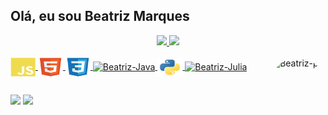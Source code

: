 ## Olá, eu sou Beatriz Marques
<div align="center">
  <a href="https://github.com/marquesrb">
  <img height="180em" src="https://github-readme-stats.vercel.app/api?username=marquesrb&show_icons=true&theme=flag-india&include_all_commits=true&count_private=true"/>
  <img height="180em" src="https://github-readme-stats.vercel.app/api/top-langs/?username=marquesrb&layout=compact&langs_count=7&theme=flag-india"/>
</div>
  
<div style="display: inline_block"><br>
  <img align="center" alt="Beatriz-Js" height="30" width="40" src="https://raw.githubusercontent.com/devicons/devicon/master/icons/javascript/javascript-plain.svg">
  <img align="center" alt="Beatriz-HTML" height="30" width="40" src="https://raw.githubusercontent.com/devicons/devicon/master/icons/html5/html5-original.svg">
  <img align="center" alt="Beatriz-CSS" height="30" width="40" src="https://raw.githubusercontent.com/devicons/devicon/master/icons/css3/css3-original.svg">
    <img align="center" alt="Beatriz-Java" height="30" width="40" src="https://cdn.jsdelivr.net/gh/devicons/devicon/icons/java/java-original.svg">
  <img align="center" alt="Beatriz-Python" height="30" width="40" src="https://raw.githubusercontent.com/devicons/devicon/master/icons/python/python-original.svg">
   <img align="center" alt="Beatriz-Julia" height="30" width="40" src="https://cdn.jsdelivr.net/gh/devicons/devicon/icons/julia/julia-original.svg">
   <img align="right" alt="Beatriz-pic" height="150" style="border-radius:50px;" src="https://i.picasion.com/pic91/ada40390ea8473d56ea9bbad67d0118b.gif">
</div>
</div>

  ##
  
  <div> 
  <a href="" target="_blank"><img width="40" heigth="30" src="https://img.shields.io/badge/-LinkedIn-%230077B5?style=for-the-badge&logo=linkedin&logoColor=white" target="_blank"></a> 
  <a src="https://www.topcoder.com/members/belucchese"><img src="https://d29fhpw069ctt2.cloudfront.net/icon/image/38757/preview.svg"></a>
    
  </div>    
<!--
**marquesrb/marquesrb** is a ✨ _special_ ✨ repository because its `README.md` (this file) appears on your GitHub profile.

Here are some ideas to get you started:

- 🔭 I’m currently working on ...
- 🌱 I’m currently learning ...
- 👯 I’m looking to collaborate on ...
- 🤔 I’m looking for help with ...
- 💬 Ask me about ...
- 📫 How to reach me: ...
- 😄 Pronouns: ...
- ⚡ Fun fact: ...
-->
